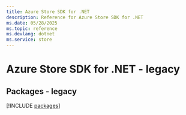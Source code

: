 ```yaml
---
title: Azure Store SDK for .NET
description: Reference for Azure Store SDK for .NET
ms.date: 05/28/2025
ms.topic: reference
ms.devlang: dotnet
ms.service: store
---
```

# Azure Store SDK for .NET - legacy
## Packages - legacy
[!INCLUDE [packages](store-index.md)]